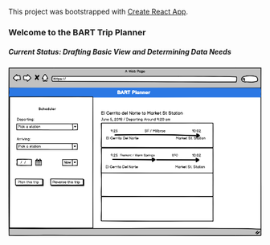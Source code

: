 This project was bootstrapped with [Create React App](https://github.com/facebookincubator/create-react-app).

### Welcome to the BART Trip Planner

##### Current Status: Drafting Basic View and Determining Data Needs

![Wireframe](https://raw.githubusercontent.com/ck4adventure/bart-tripper/master/design/draft_planner.png)
